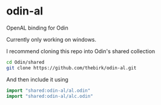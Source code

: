 # odin-al
OpenAL binding for Odin

Currently only working on windows.

I recommend cloning this repo into Odin's shared collection
```bash
cd Odin/shared
git clone https://github.com/thebirk/odin-al.git
```

And then include it using

```go
import "shared:odin-al/al.odin"
import "shared:odin-al/alc.odin"
```
